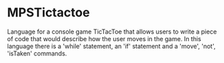 # MPSTictactoe
Language for a console game TicTacToe that allows users to write a piece of code that would describe how the user moves in the game.
In this language there is a 'while' statement, an 'if' statement and a 'move', 'not', 'isTaken' commands.
